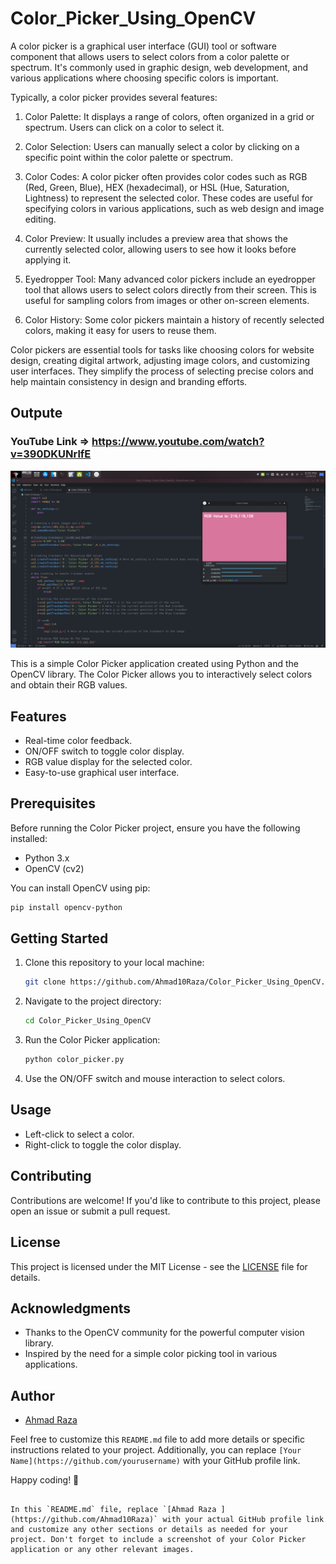 # Color_Picker_Using_OpenCV


A color picker is a graphical user interface (GUI) tool or software component that allows users to select colors from a color palette or spectrum. It's commonly used in graphic design, web development, and various applications where choosing specific colors is important.

Typically, a color picker provides several features:

1. Color Palette: It displays a range of colors, often organized in a grid or spectrum. Users can click on a color to select it.

2. Color Selection: Users can manually select a color by clicking on a specific point within the color palette or spectrum.

3. Color Codes: A color picker often provides color codes such as RGB (Red, Green, Blue), HEX (hexadecimal), or HSL (Hue, Saturation, Lightness) to represent the selected color. These codes are useful for specifying colors in various applications, such as web design and image editing.

4. Color Preview: It usually includes a preview area that shows the currently selected color, allowing users to see how it looks before applying it.

5. Eyedropper Tool: Many advanced color pickers include an eyedropper tool that allows users to select colors directly from their screen. This is useful for sampling colors from images or other on-screen elements.

6. Color History: Some color pickers maintain a history of recently selected colors, making it easy for users to reuse them.

Color pickers are essential tools for tasks like choosing colors for website design, creating digital artwork, adjusting image colors, and customizing user interfaces. They simplify the process of selecting precise colors and help maintain consistency in design and branding efforts.

## Outpute 

### YouTube Link => https://www.youtube.com/watch?v=390DKUNrlfE


![Color Picker](https://github.com/Ahmad10Raza/Color_Picker_Using_OpenCV/blob/master/Color_Picker.png)



This is a simple Color Picker application created using Python and the OpenCV library. The Color Picker allows you to interactively select colors and obtain their RGB values.

## Features

- Real-time color feedback.
- ON/OFF switch to toggle color display.
- RGB value display for the selected color.
- Easy-to-use graphical user interface.

## Prerequisites

Before running the Color Picker project, ensure you have the following installed:

- Python 3.x
- OpenCV (cv2)

You can install OpenCV using pip:

```bash
pip install opencv-python
```

## Getting Started

1. Clone this repository to your local machine:

   ```bash
   git clone https://github.com/Ahmad10Raza/Color_Picker_Using_OpenCV.git
   ```

2. Navigate to the project directory:

   ```bash
   cd Color_Picker_Using_OpenCV
   ```

3. Run the Color Picker application:

   ```bash
   python color_picker.py
   ```

4. Use the ON/OFF switch and mouse interaction to select colors.

## Usage

- Left-click to select a color.
- Right-click to toggle the color display.

## Contributing

Contributions are welcome! If you'd like to contribute to this project, please open an issue or submit a pull request.

## License

This project is licensed under the MIT License - see the [LICENSE](LICENSE) file for details.

## Acknowledgments

- Thanks to the OpenCV community for the powerful computer vision library.
- Inspired by the need for a simple color picking tool in various applications.

## Author

- [Ahmad Raza](https://github.com/Ahmad10Raza)

Feel free to customize this `README.md` file to add more details or specific instructions related to your project. Additionally, you can replace `[Your Name](https://github.com/yourusername)` with your GitHub profile link.

Happy coding! 🌈
```

In this `README.md` file, replace `[Ahmad Raza ](https://github.com/Ahmad10Raza)` with your actual GitHub profile link and customize any other sections or details as needed for your project. Don't forget to include a screenshot of your Color Picker application or any other relevant images.
